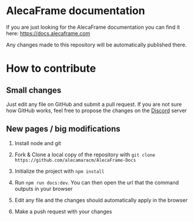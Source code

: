 # AlecaFrame documentation
If you are just looking for the AlecaFrame documentation you can find it here: https://docs.alecaframe.com

Any changes made to this repository will be automatically published there.

# How to contribute

## Small changes

Just edit any file on GitHub and submit a pull request. If you are not sure how GitHub works, feel free to propose the changes on the [Discord](https://discord.gg/Bc7PNNnnEZ) server

## New pages / big modifications

1. Install node and git

2. Fork & Clone a local copy of the repository with `git clone https://github.com/alecamaracm/AlecaFrame-Docs`

3. Initialize the project with `npm install`

4. Run `npm run docs:dev`. You can then open the url that the command outputs in your browser

5. Edit any file and the changes should automatically apply in the browser

6. Make a push request with your changes
